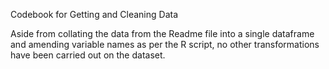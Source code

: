 Codebook for Getting and Cleaning Data

Aside from collating the data from the Readme file into a single dataframe and amending variable names as per the R script, no other transformations have been carried out on the dataset.
